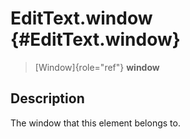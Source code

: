 EditText.window {#EditText.window}
===============

> [Window]{role="ref"} **window**

Description
-----------

The window that this element belongs to.
